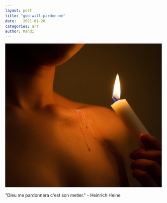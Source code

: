 ```yaml
---
layout: post
title: "god-will-pardon-me"
date:   2021-01-28
categories: art
author: Mahdi
---
```


![god-will-pardon-me](/img/arts/god-will-pardon-me.jpg)

<span class='image-details'>
"Dieu me pardonnera c'est son metier." - Heinrich Heine
</span>
